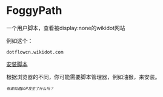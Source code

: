 # FoggyPath
一个用户脚本，查看被display:none的wikidot网站

例如这个：
```
dotflowcn.wikidot.com
```
[安装脚本](https://github.com/rHanbowChic/FoggyPath/raw/main/FoggyPath.user.js)

根据浏览器的不同，你可能需要脚本管理器，例如油猴，来安装。

<sup><sub>*有谁知道pbP发生了什么吗？*</sub></sup>
